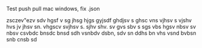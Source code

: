 Test push pull mac windows, fix .json

zsczev"ezv sdv hgsf v sg jhsg hjgs gyjsdf ghdjsv s ghsc vns vjhsv s vjshv hvs jv jhsv sn. vhgscv svjhsv s. sjhv shv. sv gvs sbv s sgs vbs hgsv nbsv sv nbsv csvbdc bnsdc bnsd sdh vsnbdv dsbn, sdv sn ddhs bn vhs vsnd bvbsn snb cnsb sd